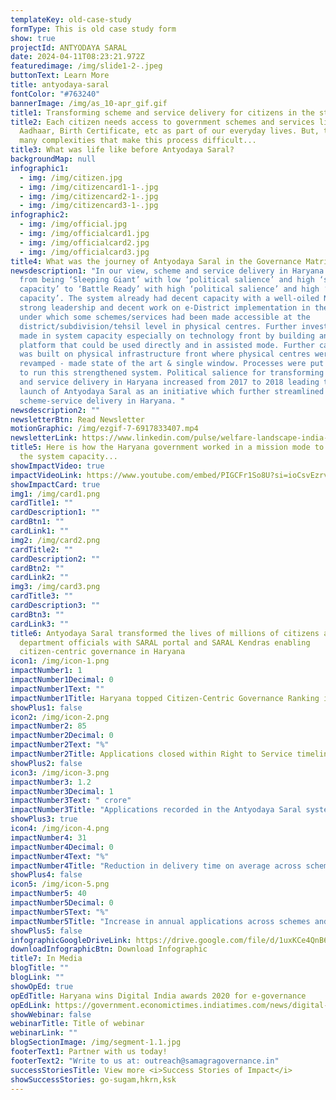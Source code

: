 ```yaml
---
templateKey: old-case-study
formType: This is old case study form
show: true
projectId: ANTYODAYA SARAL
date: 2024-04-11T08:23:21.972Z
featuredimage: /img/slide1-2-.jpeg
buttonText: Learn More
title: antyodaya-saral
fontColor: "#763240"
bannerImage: /img/as_10-apr_gif.gif
title1: Transforming scheme and service delivery for citizens in the state of Haryana
title2: Each citizen needs access to government schemes and services like
  Aadhaar, Birth Certificate, etc as part of our everyday lives. But, there are
  many complexities that make this process difficult...
title3: What was life like before Antyodaya Saral?
backgroundMap: null
infographic1:
  - img: /img/citizen.jpg
  - img: /img/citizencard1-1-.jpg
  - img: /img/citizencard2-1-.jpg
  - img: /img/citizencard3-1-.jpg
infographic2:
  - img: /img/official.jpg
  - img: /img/officialcard1.jpg
  - img: /img/officialcard2.jpg
  - img: /img/officialcard3.jpg
title4: What was the journey of Antyodaya Saral in the Governance Matrix?
newsdescription1: "In our view, scheme and service delivery in Haryana shifted
  from being ‘Sleeping Giant’ with low ‘political salience’ and high ‘system
  capacity’ to ‘Battle Ready’ with high ‘political salience’ and high ‘system
  capacity’. The system already had decent capacity with a well-oiled NIC with
  strong leadership and decent work on e-District implementation in the state
  under which some schemes/services had been made accessible at the
  district/subdivision/tehsil level in physical centres. Further investment was
  made in system capacity especially on technology front by building an online
  platform that could be used directly and in assisted mode. Further capacity
  was built on physical infrastructure front where physical centres were
  revamped - made state of the art & single window. Processes were put in place
  to run this strengthened system. Political salience for transforming schemes
  and service delivery in Haryana increased from 2017 to 2018 leading to the
  launch of Antyodaya Saral as an initiative which further streamlined the
  scheme-service delivery in Haryana. "
newsdescription2: ""
newsletterBtn: Read Newsletter
motionGraphic: /img/ezgif-7-6917833407.mp4
newsletterLink: https://www.linkedin.com/pulse/welfare-landscape-india-government-schemes-qb0fc/?trackingId=f%2Bhgxv7djo7uZwf9up2gRg%3D%3D
title5: Here is how the Haryana government worked in a mission mode to augment
  the system capacity...
showImpactVideo: true
impactVideoLink: https://www.youtube.com/embed/PIGCFr1So8U?si=ioCsvEzrvSxBHr2X
showImpactCard: true
img1: /img/card1.png
cardTitle1: ""
cardDescription1: ""
cardBtn1: ""
cardLink1: ""
img2: /img/card2.png
cardTitle2: ""
cardDescription2: ""
cardBtn2: ""
cardLink2: ""
img3: /img/card3.png
cardTitle3: ""
cardDescription3: ""
cardBtn3: ""
cardLink3: ""
title6: Antyodaya Saral transformed the lives of millions of citizens and
  department officials with SARAL portal and SARAL Kendras enabling
  citizen-centric governance in Haryana
icon1: /img/icon-1.png
impactNumber1: 1
impactNumber1Decimal: 0
impactNumber1Text: ""
impactNumber1Title: Haryana topped Citizen-Centric Governance Ranking in 2021
showPlus1: false
icon2: /img/icon-2.png
impactNumber2: 85
impactNumber2Decimal: 0
impactNumber2Text: "%"
impactNumber2Title: Applications closed within Right to Service timelines
showPlus2: false
icon3: /img/icon-3.png
impactNumber3: 1.2
impactNumber3Decimal: 1
impactNumber3Text: " crore"
impactNumber3Title: "Applications recorded in the Antyodaya Saral system every year "
showPlus3: true
icon4: /img/icon-4.png
impactNumber4: 31
impactNumber4Decimal: 0
impactNumber4Text: "%"
impactNumber4Title: "Reduction in delivery time on average across schemes and services "
showPlus4: false
icon5: /img/icon-5.png
impactNumber5: 40
impactNumber5Decimal: 0
impactNumber5Text: "%"
impactNumber5Title: "Increase in annual applications across schemes and services "
showPlus5: false
infographicGoogleDriveLink: https://drive.google.com/file/d/1uxKCe4QnB6MbQFUfIsBbNkGJh7g41c1X/view?usp=sharing
downloadInfographicBtn: Download Infographic
title7: In Media
blogTitle: ""
blogLink: ""
showOpEd: true
opEdTitle: Haryana wins Digital India awards 2020 for e-governance
opEdLink: https://government.economictimes.indiatimes.com/news/digital-india/haryana-wins-digital-india-awards-2020-for-e-governance/79852044
showWebinar: false
webinarTitle: Title of webinar
webinarLink: ""
blogSectionImage: /img/segment-1.1.jpg
footerText1: Partner with us today!
footerText2: "Write to us at: outreach@samagragovernance.in"
successStoriesTitle: View more <i>Success Stories of Impact</i>
showSuccessStories: go-sugam,hkrn,ksk
---
```

